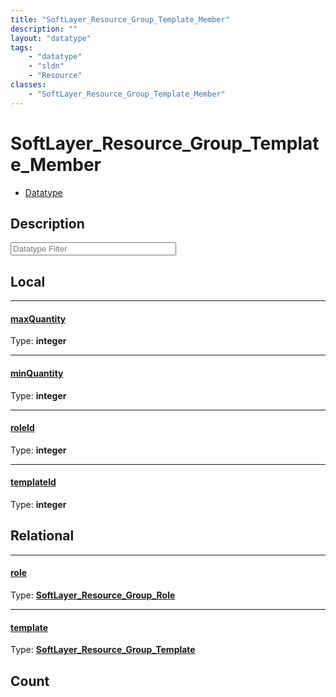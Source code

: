 ```yaml
---
title: "SoftLayer_Resource_Group_Template_Member"
description: ""
layout: "datatype"
tags:
    - "datatype"
    - "sldn"
    - "Resource"
classes:
    - "SoftLayer_Resource_Group_Template_Member"
---
```


# SoftLayer_Resource_Group_Template_Member
<div id='service-datatype'>
    <ul id='sldn-reference-tabs'>
        <li id='datatype'> <a href='/reference/datatypes/SoftLayer_Resource_Group_Template_Member' >Datatype</a></li>
    </ul>
</div>

## Description 








<!-- Filer BEGIN -->
<div class="view-filters">
        <div class="clearfix">
            <div class="search-input-box">
                <input placeholder="Datatype Filter" onkeyup="titleSearch(inputId='prop-input', divId='properties', elementClass='prop-row')" 
                    type="text" id="prop-input" value="" size="30" maxlength="128" class="form-text">
            </div>
        </div>
</div>
<!-- Filer END -->

<div id="properties" class="content">
<div id="localProperties" class="prop-content" >

## Local
<div class="prop-row">

-----
[maxQuantity]: #maxquantity
#### [maxQuantity]
  
<span class="type-label">Type: </span>**integer**  



</div>
<div class="prop-row">

-----
[minQuantity]: #minquantity
#### [minQuantity]
  
<span class="type-label">Type: </span>**integer**  



</div>
<div class="prop-row">

-----
[roleId]: #roleid
#### [roleId]
  
<span class="type-label">Type: </span>**integer**  



</div>
<div class="prop-row">

-----
[templateId]: #templateid
#### [templateId]
  
<span class="type-label">Type: </span>**integer**  



</div>
</div>
<!-- LOCAL PROPERTY END -->

<div id="relationalProperties"  class="prop-content" >

## Relational
<div class="prop-row">

-----
[role]: #role
#### [role]
  
<span class="type-label">Type: </span>**<a href='/reference/datatypes/SoftLayer_Resource_Group_Role'>SoftLayer_Resource_Group_Role </a>**  



</div>
<div class="prop-row">

-----
[template]: #template
#### [template]
  
<span class="type-label">Type: </span>**<a href='/reference/datatypes/SoftLayer_Resource_Group_Template'>SoftLayer_Resource_Group_Template </a>**  



</div>

## Count
</div>


